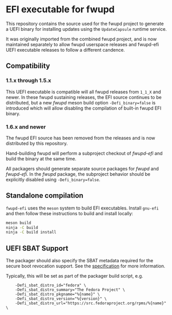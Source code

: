 # EFI executable for fwupd

This repository contains the source used for the fwupd project to generate a UEFI binary for installing updates using the `UpdateCapsule` runtime service.

It was originally imported from the combined fwupd project, and is now maintained separately to allow fwupd userspace releases and fwupd-efi UEFI executable releases to follow a different candence.

## Compatibility

### 1.1.x through 1.5.x

This UEFI executable is compatible will all fwupd releases from `1_1_X` and newer.  In these fwupd sustaining releases, the EFI source continues to be distributed, but a new *fwupd* meson build option `-Defi_binary=false` is introduced which will allow disabling the compilation of built-in fwupd EFI binary.

### 1.6.x and newer

The fwupd EFI source has been removed from the releases and is now distributed by this repository.

Hand-building fwupd will perform a subproject checkout of *fwupd-efi* and build the binary at the same time.

All packagers should generate separate source packages for *fwupd* and *fwupd-efi*. In the *fwupd* package, the subproject behavior should be explicitly disabled using `-Defi_binary=false`.

## Standalone compilation

`fwupd-efi` uses the `meson` system to build EFI executables.  Install `gnu-efi` and then follow these instructions to build and install locally:

```bash
meson build
ninja -C build
ninja -C build install
```

## UEFI SBAT Support

The packager should also specify the SBAT metadata required for the secure boot
revocation support. See the [specification](https://github.com/rhboot/shim/blob/sbat/SBAT.md) for more information.

Typically, this will be set as part of the packager build script, e.g.

```meson
    -Defi_sbat_distro_id="fedora" \
    -Defi_sbat_distro_summary="The Fedora Project" \
    -Defi_sbat_distro_pkgname="%{name}" \
    -Defi_sbat_distro_version="%{version}" \
    -Defi_sbat_distro_url="https://src.fedoraproject.org/rpms/%{name}" \
```
